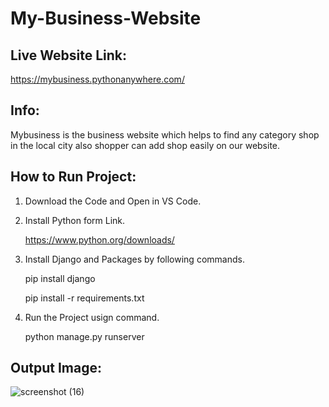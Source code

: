 # My-Business-Website

## Live Website Link:

https://mybusiness.pythonanywhere.com/

## Info:

Mybusiness is the business website which helps to find any category shop in the local city also shopper can add shop easily on our website.

## How to Run Project:

1. Download the Code and Open in VS Code.
2. Install Python form Link.

    https://www.python.org/downloads/ 
   
4. Install Django and Packages by following commands.

     pip install django

     pip install -r requirements.txt

5. Run the Project usign command.

     python manage.py runserver




## Output Image:
![screenshot (16)](https://github.com/rohanmr/My-Business-Website/assets/122428641/2e38d568-b8f6-42bd-b189-2b851f04d54c)

